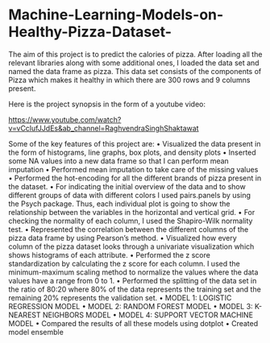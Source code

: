 # Machine-Learning-Models-on-Healthy-Pizza-Dataset-
The aim of this project is to predict the calories of pizza. After loading all the relevant libraries along with some additional ones, I loaded the data set and named the data frame as pizza.  This data set consists of the components of Pizza which makes it healthy in which there are 300 rows and 9 columns present.

Here is the project synopsis in the form of a youtube video: 

https://www.youtube.com/watch?v=vCclufJJdEs&ab_channel=RaghvendraSinghShaktawat

Some of the key features of this project are:
• Visualized the data present in the form of histograms, line graphs, box plots, and density plots
• Inserted some NA values into a new data frame so that I can perform mean imputation
• Performed mean imputation to take care of the missing values
• Performed the hot-encoding for all the different brands of pizza present in the dataset.
• For indicating the initial overview of the data and to show different groups of data with different colors I used pairs.panels by using the Psych package. Thus, each individual plot is going to show the relationship between the variables in the horizontal and vertical grid.
• For checking the normality of each column, I used the Shapiro-Wilk normality test.
• Represented the correlation between the different columns of the pizza data frame by using Pearson’s method.
• Visualized how every column of the pizza dataset looks through a univariate visualization which shows histograms of each attribute.
• Performed the z score standardization by calculating the z score for each column. I used the minimum-maximum scaling method to normalize the values where the data values have a range from 0 to 1.
• Performed the splitting of the data set in the ratio of 80:20 where 80% of the data represents the training set and the remaining 20% represents the validation set.
• MODEL 1: LOGISTIC REGRESSION MODEL
• MODEL 2: RANDOM FOREST MODEL
• MODEL 3: K-NEAREST NEIGHBORS MODEL
• MODEL 4: SUPPORT VECTOR MACHINE MODEL
• Compared the results of all these models using dotplot
• Created model ensemble

